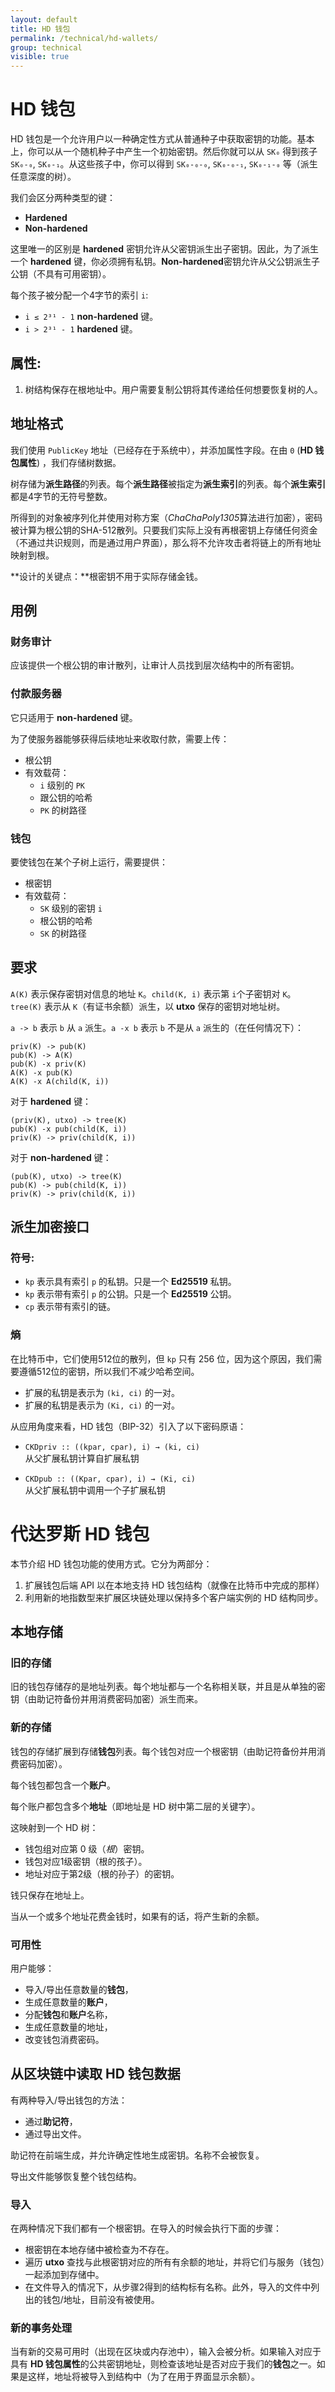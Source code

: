 ```yaml
---
layout: default
title: HD 钱包
permalink: /technical/hd-wallets/
group: technical
visible: true
---
```

<!-- Reviewed at 866fd6a29a15c503e54426f17b91bd8b0903c5dc -->

# HD 钱包

HD 钱包是一个允许用户以一种确定性方式从普通种子中获取密钥的功能。基本上，你可以从一个随机种子中产生一个初始密钥。然后你就可以从 `SK₀` 得到孩子 `SK₀-₀`, `SK₀-₁`。从这些孩子中，你可以得到 `SK₀-₀-₀`, `SK₀-₀-₁`, `SK₀-₁-₀` 等（派生任意深度的树）。

<!-- For subscripts and other symbols: https://help.ubuntu.com/community/ComposeKey -->

我们会区分两种类型的键：

-   **Hardened**
-   **Non-hardened**

这里唯一的区别是 **hardened** 密钥允许从父密钥派生出子密钥。因此，为了派生一个 **hardened** 键，你必须拥有私钥。**Non-hardened**密钥允许从父公钥派生子公钥（不具有可用密钥）。

每个孩子被分配一个4字节的索引 `i`:

-   `i ≤ 2³¹ - 1` **non-hardened** 键。
-   `i > 2³¹ - 1` **hardened** 键。

## 属性:

1. 树结构保存在根地址中。用户需要复制公钥将其传递给任何想要恢复树的人。


## 地址格式

我们使用 `PublicKey` 地址（已经存在于系统中），并添加属性字段。在由 `0` (**HD 钱包属性**) ，我们存储树数据。

树存储为**派生路径**的列表。每个**派生路径**被指定为**派生索引**的列表。每个**派生索引**都是4字节的无符号整数。

所得到的对象被序列化并使用对称方案（*ChaChaPoly1305*算法进行加密），密码被计算为根公钥的SHA-512散列。只要我们实际上没有再根密钥上存储任何资金（不通过共识规则，而是通过用户界面），那么将不允许攻击者将链上的所有地址映射到根。

**设计的关键点：**根密钥不用于实际存储金钱。

## 用例

### 财务审计

应该提供一个根公钥的审计散列，让审计人员找到层次结构中的所有密钥。

### 付款服务器

它只适用于 **non-hardened** 键。

为了使服务器能够获得后续地址来收取付款，需要上传：

- 根公钥
- 有效载荷：
    - `i` 级别的 `PK`
    - 跟公钥的哈希
    - `PK` 的树路径

### 钱包

要使钱包在某个子树上运行，需要提供：

- 根密钥
- 有效载荷：
    - `SK` 级别的密钥 `i`
    - 根公钥的哈希
    - `SK` 的树路径

## 要求

`A(K)` 表示保存密钥对信息的地址 `K`。`child(K, i)` 表示第 `i`个子密钥对 `K`。`tree(K)` 表示从 `K`（有证书余额）派生，以 **utxo** 保存的密钥对地址树。

`a -> b` 表示 `b` 从 `a` 派生。`a -x b` 表示 `b` 不是从 `a` 派生的（在任何情况下）：

    priv(K) -> pub(K)
    pub(K) -> A(K)
    pub(K) -x priv(K)
    A(K) -x pub(K)
    A(K) -x A(child(K, i))

对于 **hardened** 键：

    (priv(K), utxo) -> tree(K)
    pub(K) -x pub(child(K, i))
    priv(K) -> priv(child(K, i))

对于 **non-hardened** 键：

    (pub(K), utxo) -> tree(K)
    pub(K) -> pub(child(K, i))
    priv(K) -> priv(child(K, i))

## 派生加密接口

### 符号:

- `kp` 表示具有索引 `p` 的私钥。只是一个 **Ed25519** 私钥。
- `kp` 表示带有索引 `p` 的公钥。只是一个 **Ed25519** 公钥。
- `cp` 表示带有索引的链。

### 熵

在比特币中，它们使用512位的散列，但 `kp` 只有 256 位，因为这个原因，我们需要遵循512位的密钥，所以我们不减少哈希空间。

- 扩展的私钥是表示为 `(ki, ci)` 的一对。
- 扩展的私钥是表示为 `(Ki, ci)` 的一对。

从应用角度来看，HD 钱包（BIP-32）引入了以下密码原语：

- `CKDpriv :: ((kpar, cpar), i) → (ki, ci)`  
从父扩展私钥计算自扩展私钥

- `CKDpub :: ((Kpar, cpar), i) → (Ki, ci)`  
从父扩展私钥中调用一个子扩展私钥


# 代达罗斯 HD 钱包

本节介绍 HD 钱包功能的使用方式。它分为两部分：

1. 扩展钱包后端 API 以在本地支持 HD 钱包结构（就像在比特币中完成的那样）
2. 利用新的地指数型来扩展区块链处理以保持多个客户端实例的 HD 结构同步。

## 本地存储

### 旧的存储

旧的钱包存储存的是地址列表。每个地址都与一个名称相关联，并且是从单独的密钥（由助记符备份并用消费密码加密）派生而来。

### 新的存储

钱包的存储扩展到存储**钱包**列表。每个钱包对应一个根密钥（由助记符备份并用消费密码加密）。

每个钱包都包含一个**账户**。

每个账户都包含多个**地址**（即地址是 HD 树中第二层的关键字）。

这映射到一个 HD 树：

- 钱包组对应第 0 级（*根*）密钥。
- 钱包对应1级密钥（根的孩子）。
- 地址对应于第2级（根的孙子）的密钥。

钱只保存在地址上。

当从一个或多个地址花费金钱时，如果有的话，将产生新的余额。

### 可用性

用户能够：

- 导入/导出任意数量的**钱包**，
- 生成任意数量的**账户**，
- 分配**钱包**和**账户**名称，
- 生成任意数量的地址，
- 改变钱包消费密码。


## 从区块链中读取 HD 钱包数据

有两种导入/导出钱包的方法：

- 通过**助记符**，
- 通过导出文件。

助记符在前端生成，并允许确定性地生成密钥。名称不会被恢复。

导出文件能够恢复整个钱包结构。

### 导入

在两种情况下我们都有一个根密钥。在导入的时候会执行下面的步骤：

- 根密钥在本地存储中被检查为不存在。
- 遍历 **utxo** 查找与此根密钥对应的所有有余额的地址，并将它们与服务（钱包）一起添加到存储中。
- 在文件导入的情况下，从步骤2得到的结构标有名称。此外，导入的文件中列出的钱包/地址，目前没有被使用。

### 新的事务处理

当有新的交易可用时（出现在区块或内存池中），输入会被分析。如果输入对应于具有 **HD 钱包属性**的公共密钥地址，则检查该地址是否对应于我们的**钱包**之一。如果是这样，地址将被导入到结构中（为了在用于界面显示余额）。
